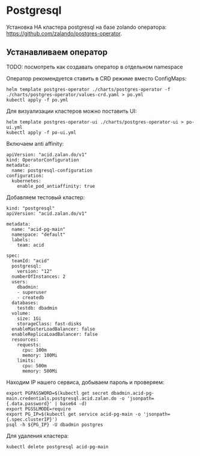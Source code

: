 # Postgresql

Установка HA кластера postgresql на базе zolando оператора: https://github.com/zalando/postgres-operator.

## Устанавливаем оператор

TODO: посмотреть как создавать оператор в отдельном namespace

Оператор рекомендуется ставить в CRD режиме вместо ConfigMaps:

```
helm template postgres-operator ./charts/postgres-operator -f ./charts/postgres-operator/values-crd.yaml > po.yml
kubectl apply -f po.yml
```

Для визуализации кластеров можно поставить UI:

```
helm template postgres-operator-ui ./charts/postgres-operator-ui > po-ui.yml
kubectl apply -f po-ui.yml
```

Включаем anti affinity:

```
apiVersion: "acid.zalan.do/v1"
kind: OperatorConfiguration
metadata:
  name: postgresql-configuration
configuration:
  kubernetes:
    enable_pod_antiaffinity: true
```

Добавляем тестовый кластер:

```
kind: "postgresql"
apiVersion: "acid.zalan.do/v1"

metadata:
  name: "acid-pg-main"
  namespace: "default"
  labels:
    team: acid

spec:
  teamId: "acid"
  postgresql:
    version: "12"
  numberOfInstances: 2
  users:
    dbadmin:
    - superuser
    - createdb
  databases:
    testdb: dbadmin
  volume:
    size: 1Gi
    storageClass: fast-disks
  enableMasterLoadBalancer: false
  enableReplicaLoadBalancer: false
  resources:
    requests:
      cpu: 100m
      memory: 100Mi
    limits:
      cpu: 500m
      memory: 500Mi
```

Находим IP нашего сервиса, добываем пароль и проверяем:

```
export PGPASSWORD=$(kubectl get secret dbadmin.acid-pg-main.credentials.postgresql.acid.zalan.do -o 'jsonpath={.data.password}' | base64 -d)
export PGSSLMODE=require
export PG_IP=$(kubectl get service acid-pg-main -o 'jsonpath={.spec.clusterIP}')
psql -h ${PG_IP} -U dbadmin postgres
```

Для удаления кластера:

```
kubectl delete postgresql acid-pg-main
```
